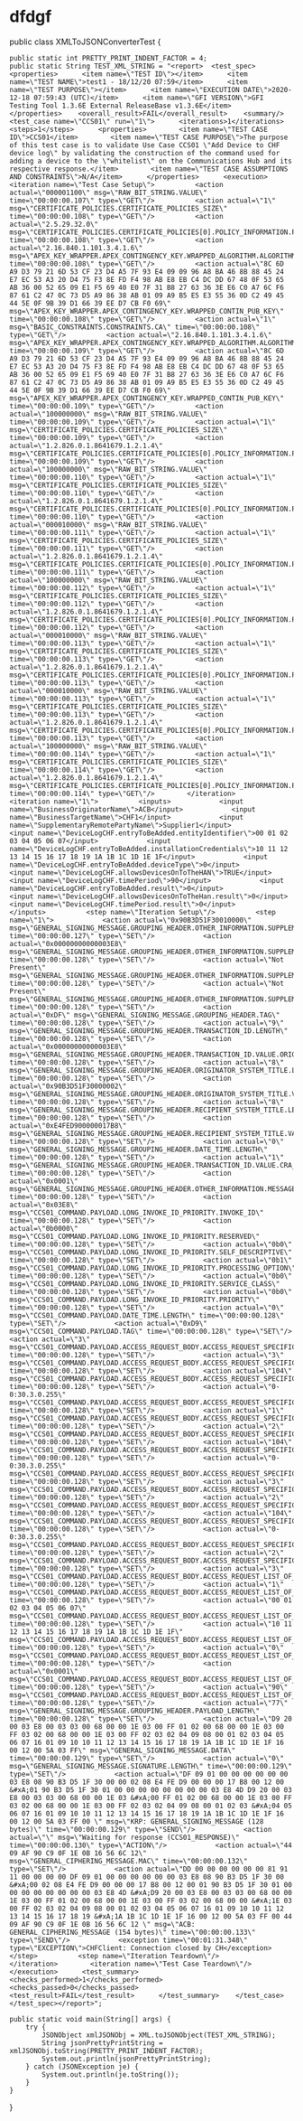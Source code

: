 dfdgf
=====

public class XMLToJSONConverterTest {

    public static int PRETTY_PRINT_INDENT_FACTOR = 4;
    public static String TEST_XML_STRING = "<report>  <test_spec>    <properties>      <item name=\"TEST ID\"></item>      <item name=\"TEST NAME\">test1 - 18/12/20 07:59</item>      <item name=\"TEST PURPOSE\"></item>      <item name=\"EXECUTION DATE\">2020-12-18 07:59:43 (UTC)</item>      <item name=\"GFI VERSION\">GFI Testing Tool 1.3.6E External ReleaseBase v1.3.6E</item>    </properties>    <overall_result>FAIL</overall_result>    <summary/>    <test_case name=\"CCS01\" run=\"1\">      <iterations>1</iterations>      <steps>1</steps>      <properties>        <item name=\"TEST CASE ID\">CCS01</item>        <item name=\"TEST CASE PURPOSE\">The purpose of this test case is to validate Use Case CCS01 \"Add Device to CHF device log\" by validating the construction of the command used for adding a device to the \"whitelist\" on the Communications Hub and its respective response.</item>        <item name=\"TEST CASE ASSUMPTIONS AND CONSTRAINTS\">N/A</item>      </properties>      <execution>        <iteration name=\"Test Case Setup\">          <action actual=\"000001100\" msg=\"RAW_BIT_STRING.VALUE\" time=\"00:00:00.107\" type=\"GET\"/>          <action actual=\"1\" msg=\"CERTIFICATE_POLICIES.CERTIFICATE_POLICIES_SIZE\" time=\"00:00:00.108\" type=\"GET\"/>          <action actual=\"2.5.29.32.0\" msg=\"CERTIFICATE_POLICIES.CERTIFICATE_POLICIES[0].POLICY_INFORMATION.POLICY_IDENTIFIER\" time=\"00:00:00.108\" type=\"GET\"/>          <action actual=\"2.16.840.1.101.3.4.1.6\" msg=\"APEX_KEY_WRAPPER.APEX_CONTINGENCY_KEY.WRAPPED_ALGORITHM.ALGORITHM\" time=\"00:00:00.108\" type=\"GET\"/>          <action actual=\"8C 6D A9 D3 79 21 6D 53 CF 23 D4 A5 7F 93 E4 09 09 96 A8 BA 46 8B 88 45 24 E7 EC 53 A3 20 D4 75 F3 8E FD F4 98 AB E8 EB C4 DC DD 67 48 0F 53 65 AB 36 00 52 65 09 E1 F5 69 40 E0 7F 31 B8 27 63 36 3E E6 C0 A7 6C F6 87 61 C2 47 0C 73 D5 A9 86 38 AB 01 09 A9 B5 E5 E3 55 36 0D C2 49 45 44 5E 0F 9B 39 D1 66 39 EE D7 CB F0 69\" msg=\"APEX_KEY_WRAPPER.APEX_CONTINGENCY_KEY.WRAPPED_CONTIN_PUB_KEY\" time=\"00:00:00.108\" type=\"GET\"/>          <action actual=\"1\" msg=\"BASIC_CONSTRAINTS.CONSTRAINTS.CA\" time=\"00:00:00.108\" type=\"GET\"/>          <action actual=\"2.16.840.1.101.3.4.1.6\" msg=\"APEX_KEY_WRAPPER.APEX_CONTINGENCY_KEY.WRAPPED_ALGORITHM.ALGORITHM\" time=\"00:00:00.109\" type=\"GET\"/>          <action actual=\"8C 6D A9 D3 79 21 6D 53 CF 23 D4 A5 7F 93 E4 09 09 96 A8 BA 46 8B 88 45 24 E7 EC 53 A3 20 D4 75 F3 8E FD F4 98 AB E8 EB C4 DC DD 67 48 0F 53 65 AB 36 00 52 65 09 E1 F5 69 40 E0 7F 31 B8 27 63 36 3E E6 C0 A7 6C F6 87 61 C2 47 0C 73 D5 A9 86 38 AB 01 09 A9 B5 E5 E3 55 36 0D C2 49 45 44 5E 0F 9B 39 D1 66 39 EE D7 CB F0 69\" msg=\"APEX_KEY_WRAPPER.APEX_CONTINGENCY_KEY.WRAPPED_CONTIN_PUB_KEY\" time=\"00:00:00.109\" type=\"GET\"/>          <action actual=\"100000000\" msg=\"RAW_BIT_STRING.VALUE\" time=\"00:00:00.109\" type=\"GET\"/>          <action actual=\"1\" msg=\"CERTIFICATE_POLICIES.CERTIFICATE_POLICIES_SIZE\" time=\"00:00:00.109\" type=\"GET\"/>          <action actual=\"1.2.826.0.1.8641679.1.2.1.4\" msg=\"CERTIFICATE_POLICIES.CERTIFICATE_POLICIES[0].POLICY_INFORMATION.POLICY_IDENTIFIER\" time=\"00:00:00.109\" type=\"GET\"/>          <action actual=\"100000000\" msg=\"RAW_BIT_STRING.VALUE\" time=\"00:00:00.110\" type=\"GET\"/>          <action actual=\"1\" msg=\"CERTIFICATE_POLICIES.CERTIFICATE_POLICIES_SIZE\" time=\"00:00:00.110\" type=\"GET\"/>          <action actual=\"1.2.826.0.1.8641679.1.2.1.4\" msg=\"CERTIFICATE_POLICIES.CERTIFICATE_POLICIES[0].POLICY_INFORMATION.POLICY_IDENTIFIER\" time=\"00:00:00.110\" type=\"GET\"/>          <action actual=\"000010000\" msg=\"RAW_BIT_STRING.VALUE\" time=\"00:00:00.111\" type=\"GET\"/>          <action actual=\"1\" msg=\"CERTIFICATE_POLICIES.CERTIFICATE_POLICIES_SIZE\" time=\"00:00:00.111\" type=\"GET\"/>          <action actual=\"1.2.826.0.1.8641679.1.2.1.4\" msg=\"CERTIFICATE_POLICIES.CERTIFICATE_POLICIES[0].POLICY_INFORMATION.POLICY_IDENTIFIER\" time=\"00:00:00.111\" type=\"GET\"/>          <action actual=\"100000000\" msg=\"RAW_BIT_STRING.VALUE\" time=\"00:00:00.112\" type=\"GET\"/>          <action actual=\"1\" msg=\"CERTIFICATE_POLICIES.CERTIFICATE_POLICIES_SIZE\" time=\"00:00:00.112\" type=\"GET\"/>          <action actual=\"1.2.826.0.1.8641679.1.2.1.4\" msg=\"CERTIFICATE_POLICIES.CERTIFICATE_POLICIES[0].POLICY_INFORMATION.POLICY_IDENTIFIER\" time=\"00:00:00.112\" type=\"GET\"/>          <action actual=\"000010000\" msg=\"RAW_BIT_STRING.VALUE\" time=\"00:00:00.113\" type=\"GET\"/>          <action actual=\"1\" msg=\"CERTIFICATE_POLICIES.CERTIFICATE_POLICIES_SIZE\" time=\"00:00:00.113\" type=\"GET\"/>          <action actual=\"1.2.826.0.1.8641679.1.2.1.4\" msg=\"CERTIFICATE_POLICIES.CERTIFICATE_POLICIES[0].POLICY_INFORMATION.POLICY_IDENTIFIER\" time=\"00:00:00.113\" type=\"GET\"/>          <action actual=\"000010000\" msg=\"RAW_BIT_STRING.VALUE\" time=\"00:00:00.113\" type=\"GET\"/>          <action actual=\"1\" msg=\"CERTIFICATE_POLICIES.CERTIFICATE_POLICIES_SIZE\" time=\"00:00:00.113\" type=\"GET\"/>          <action actual=\"1.2.826.0.1.8641679.1.2.1.4\" msg=\"CERTIFICATE_POLICIES.CERTIFICATE_POLICIES[0].POLICY_INFORMATION.POLICY_IDENTIFIER\" time=\"00:00:00.113\" type=\"GET\"/>          <action actual=\"100000000\" msg=\"RAW_BIT_STRING.VALUE\" time=\"00:00:00.114\" type=\"GET\"/>          <action actual=\"1\" msg=\"CERTIFICATE_POLICIES.CERTIFICATE_POLICIES_SIZE\" time=\"00:00:00.114\" type=\"GET\"/>          <action actual=\"1.2.826.0.1.8641679.1.2.1.4\" msg=\"CERTIFICATE_POLICIES.CERTIFICATE_POLICIES[0].POLICY_INFORMATION.POLICY_IDENTIFIER\" time=\"00:00:00.114\" type=\"GET\"/>        </iteration>        <iteration name=\"1\">          <inputs>            <input name=\"BusinessOriginatorName\">ACB</input>            <input name=\"BusinessTargetName\">CHF1</input>            <input name=\"SupplementaryRemotePartyName\">Supplier1</input>            <input name=\"DeviceLogCHF.entryToBeAdded.entityIdentifier\">00 01 02 03 04 05 06 07</input>            <input name=\"DeviceLogCHF.entryToBeAdded.installationCredentials\">10 11 12 13 14 15 16 17 18 19 1A 1B 1C 1D 1E 1F</input>            <input name=\"DeviceLogCHF.entryToBeAdded.deviceType\">0</input>            <input name=\"DeviceLogCHF.allowsDevicesOnToTheHAN\">TRUE</input>            <input name=\"DeviceLogCHF.timePeriod\">90</input>            <input name=\"DeviceLogCHF.entryToBeAdded.result\">0</input>            <input name=\"DeviceLogCHF.allowsDevicesOnToTheHan.result\">0</input>            <input name=\"DeviceLogCHF.timePeriod.result\">0</input>          </inputs>          <step name=\"Iteration Setup\"/>          <step name=\"1\">            <action actual=\"0x90B3D51F30010000\" msg=\"GENERAL_SIGNING_MESSAGE.GROUPING_HEADER.OTHER_INFORMATION.SUPPLEMENTARY_REMOTE_PARTY_ID\" time=\"00:00:00.127\" type=\"SET\"/>            <action actual=\"0x00000000000003E8\" msg=\"GENERAL_SIGNING_MESSAGE.GROUPING_HEADER.OTHER_INFORMATION.SUPPLEMENTARY_REMOTE_PARTY_COUNTER\" time=\"00:00:00.128\" type=\"SET\"/>            <action actual=\"Not Present\" msg=\"GENERAL_SIGNING_MESSAGE.GROUPING_HEADER.OTHER_INFORMATION.SUPPLEMENTARY_ORIGINATOR_COUNTER\" time=\"00:00:00.128\" type=\"SET\"/>            <action actual=\"Not Present\" msg=\"GENERAL_SIGNING_MESSAGE.GROUPING_HEADER.OTHER_INFORMATION.SUPPLEMENTARY_REMOTE_PARTY_KEY_AGREEMENT_CERTIFICATE\" time=\"00:00:00.128\" type=\"SET\"/>            <action actual=\"0xDF\" msg=\"GENERAL_SIGNING_MESSAGE.GROUPING_HEADER.TAG\" time=\"00:00:00.128\" type=\"SET\"/>            <action actual=\"9\" msg=\"GENERAL_SIGNING_MESSAGE.GROUPING_HEADER.TRANSACTION_ID.LENGTH\" time=\"00:00:00.128\" type=\"SET\"/>            <action actual=\"0x00000000000003E8\" msg=\"GENERAL_SIGNING_MESSAGE.GROUPING_HEADER.TRANSACTION_ID.VALUE.ORIGINATOR_COUNTER\" time=\"00:00:00.128\" type=\"SET\"/>            <action actual=\"8\" msg=\"GENERAL_SIGNING_MESSAGE.GROUPING_HEADER.ORIGINATOR_SYSTEM_TITLE.LENGTH\" time=\"00:00:00.128\" type=\"SET\"/>            <action actual=\"0x90B3D51F30000002\" msg=\"GENERAL_SIGNING_MESSAGE.GROUPING_HEADER.ORIGINATOR_SYSTEM_TITLE.VALUE\" time=\"00:00:00.128\" type=\"SET\"/>            <action actual=\"8\" msg=\"GENERAL_SIGNING_MESSAGE.GROUPING_HEADER.RECIPIENT_SYSTEM_TITLE.LENGTH\" time=\"00:00:00.128\" type=\"SET\"/>            <action actual=\"0xE4FED900000017B8\" msg=\"GENERAL_SIGNING_MESSAGE.GROUPING_HEADER.RECIPIENT_SYSTEM_TITLE.VALUE\" time=\"00:00:00.128\" type=\"SET\"/>            <action actual=\"0\" msg=\"GENERAL_SIGNING_MESSAGE.GROUPING_HEADER.DATE_TIME.LENGTH\" time=\"00:00:00.128\" type=\"SET\"/>            <action actual=\"1\" msg=\"GENERAL_SIGNING_MESSAGE.GROUPING_HEADER.TRANSACTION_ID.VALUE.CRA_FLAG\" time=\"00:00:00.128\" type=\"SET\"/>            <action actual=\"0x0001\" msg=\"GENERAL_SIGNING_MESSAGE.GROUPING_HEADER.OTHER_INFORMATION.MESSAGE_CODE\" time=\"00:00:00.128\" type=\"SET\"/>            <action actual=\"0x03E8\" msg=\"CCS01_COMMAND.PAYLOAD.LONG_INVOKE_ID_PRIORITY.INVOKE_ID\" time=\"00:00:00.128\" type=\"SET\"/>            <action actual=\"0b0000\" msg=\"CCS01_COMMAND.PAYLOAD.LONG_INVOKE_ID_PRIORITY.RESERVED\" time=\"00:00:00.128\" type=\"SET\"/>            <action actual=\"0b0\" msg=\"CCS01_COMMAND.PAYLOAD.LONG_INVOKE_ID_PRIORITY.SELF_DESCRIPTIVE\" time=\"00:00:00.128\" type=\"SET\"/>            <action actual=\"0b1\" msg=\"CCS01_COMMAND.PAYLOAD.LONG_INVOKE_ID_PRIORITY.PROCESSING_OPTION\" time=\"00:00:00.128\" type=\"SET\"/>            <action actual=\"0b0\" msg=\"CCS01_COMMAND.PAYLOAD.LONG_INVOKE_ID_PRIORITY.SERVICE_CLASS\" time=\"00:00:00.128\" type=\"SET\"/>            <action actual=\"0b0\" msg=\"CCS01_COMMAND.PAYLOAD.LONG_INVOKE_ID_PRIORITY.PRIORITY\" time=\"00:00:00.128\" type=\"SET\"/>            <action actual=\"0\" msg=\"CCS01_COMMAND.PAYLOAD.DATE_TIME.LENGTH\" time=\"00:00:00.128\" type=\"SET\"/>            <action actual=\"0xD9\" msg=\"CCS01_COMMAND.PAYLOAD.TAG\" time=\"00:00:00.128\" type=\"SET\"/>            <action actual=\"3\" msg=\"CCS01_COMMAND.PAYLOAD.ACCESS_REQUEST_BODY.ACCESS_REQUEST_SPECIFICATION.NUMBER_OF_REQUESTS\" time=\"00:00:00.128\" type=\"SET\"/>            <action actual=\"3\" msg=\"CCS01_COMMAND.PAYLOAD.ACCESS_REQUEST_BODY.ACCESS_REQUEST_SPECIFICATION.REQUESTS.DEVICE_LOG_CHF_ADD_ENTRY.ACCCESS_REQUEST_TYPE\" time=\"00:00:00.128\" type=\"SET\"/>            <action actual=\"104\" msg=\"CCS01_COMMAND.PAYLOAD.ACCESS_REQUEST_BODY.ACCESS_REQUEST_SPECIFICATION.REQUESTS.DEVICE_LOG_CHF_ADD_ENTRY.ATTRIBUTE_DESCRIPTOR.CLASS_ID\" time=\"00:00:00.128\" type=\"SET\"/>            <action actual=\"0-0:30.3.0.255\" msg=\"CCS01_COMMAND.PAYLOAD.ACCESS_REQUEST_BODY.ACCESS_REQUEST_SPECIFICATION.REQUESTS.DEVICE_LOG_CHF_ADD_ENTRY.ATTRIBUTE_DESCRIPTOR.OBIS_CODE\" time=\"00:00:00.128\" type=\"SET\"/>            <action actual=\"1\" msg=\"CCS01_COMMAND.PAYLOAD.ACCESS_REQUEST_BODY.ACCESS_REQUEST_SPECIFICATION.REQUESTS.DEVICE_LOG_CHF_ADD_ENTRY.ATTRIBUTE_DESCRIPTOR.ID\" time=\"00:00:00.128\" type=\"SET\"/>            <action actual=\"2\" msg=\"CCS01_COMMAND.PAYLOAD.ACCESS_REQUEST_BODY.ACCESS_REQUEST_SPECIFICATION.REQUESTS.DEVICE_LOG_CHF_TIMEPERIOD.ACCCESS_REQUEST_TYPE\" time=\"00:00:00.128\" type=\"SET\"/>            <action actual=\"104\" msg=\"CCS01_COMMAND.PAYLOAD.ACCESS_REQUEST_BODY.ACCESS_REQUEST_SPECIFICATION.REQUESTS.DEVICE_LOG_CHF_TIMEPERIOD.ATTRIBUTE_DESCRIPTOR.CLASS_ID\" time=\"00:00:00.128\" type=\"SET\"/>            <action actual=\"0-0:30.3.0.255\" msg=\"CCS01_COMMAND.PAYLOAD.ACCESS_REQUEST_BODY.ACCESS_REQUEST_SPECIFICATION.REQUESTS.DEVICE_LOG_CHF_TIMEPERIOD.ATTRIBUTE_DESCRIPTOR.OBIS_CODE\" time=\"00:00:00.128\" type=\"SET\"/>            <action actual=\"3\" msg=\"CCS01_COMMAND.PAYLOAD.ACCESS_REQUEST_BODY.ACCESS_REQUEST_SPECIFICATION.REQUESTS.DEVICE_LOG_CHF_TIMEPERIOD.ATTRIBUTE_DESCRIPTOR.ID\" time=\"00:00:00.128\" type=\"SET\"/>            <action actual=\"2\" msg=\"CCS01_COMMAND.PAYLOAD.ACCESS_REQUEST_BODY.ACCESS_REQUEST_SPECIFICATION.REQUESTS.DEVICE_LOG_CHF_ALLOWS_DEVICES_ON_TO_THE_HAN.ACCCESS_REQUEST_TYPE\" time=\"00:00:00.128\" type=\"SET\"/>            <action actual=\"104\" msg=\"CCS01_COMMAND.PAYLOAD.ACCESS_REQUEST_BODY.ACCESS_REQUEST_SPECIFICATION.REQUESTS.DEVICE_LOG_CHF_ALLOWS_DEVICES_ON_TO_THE_HAN.ATTRIBUTE_DESCRIPTOR.CLASS_ID\" time=\"00:00:00.128\" type=\"SET\"/>            <action actual=\"0-0:30.3.0.255\" msg=\"CCS01_COMMAND.PAYLOAD.ACCESS_REQUEST_BODY.ACCESS_REQUEST_SPECIFICATION.REQUESTS.DEVICE_LOG_CHF_ALLOWS_DEVICES_ON_TO_THE_HAN.ATTRIBUTE_DESCRIPTOR.OBIS_CODE\" time=\"00:00:00.128\" type=\"SET\"/>            <action actual=\"2\" msg=\"CCS01_COMMAND.PAYLOAD.ACCESS_REQUEST_BODY.ACCESS_REQUEST_SPECIFICATION.REQUESTS.DEVICE_LOG_CHF_ALLOWS_DEVICES_ON_TO_THE_HAN.ATTRIBUTE_DESCRIPTOR.ID\" time=\"00:00:00.128\" type=\"SET\"/>            <action actual=\"3\" msg=\"CCS01_COMMAND.PAYLOAD.ACCESS_REQUEST_BODY.ACCESS_REQUEST_LIST_OF_DATA.NUMBER_OF_REQUEST_PARAMETERS\" time=\"00:00:00.128\" type=\"SET\"/>            <action actual=\"1\" msg=\"CCS01_COMMAND.PAYLOAD.ACCESS_REQUEST_BODY.ACCESS_REQUEST_LIST_OF_DATA.REQUEST_PARAMETERS.DEVICE_LOG_CHF_ADD_ENTRY.METHOD_INPUT_ENTRY_TO_BE_ADDED_CREDENTIALS_TYPE\" time=\"00:00:00.128\" type=\"SET\"/>            <action actual=\"00 01 02 03 04 05 06 07\" msg=\"CCS01_COMMAND.PAYLOAD.ACCESS_REQUEST_BODY.ACCESS_REQUEST_LIST_OF_DATA.REQUEST_PARAMETERS.DEVICE_LOG_CHF_ADD_ENTRY.METHOD_INPUT_ENTRY_TO_BE_ADDED_ENTITY_IDENTIFIER\" time=\"00:00:00.128\" type=\"SET\"/>            <action actual=\"10 11 12 13 14 15 16 17 18 19 1A 1B 1C 1D 1E 1F\" msg=\"CCS01_COMMAND.PAYLOAD.ACCESS_REQUEST_BODY.ACCESS_REQUEST_LIST_OF_DATA.REQUEST_PARAMETERS.DEVICE_LOG_CHF_ADD_ENTRY.METHOD_INPUT_ENTRY_TO_BE_ADDED_INSTALLATION_CREDENTIALS\" time=\"00:00:00.128\" type=\"SET\"/>            <action actual=\"0\" msg=\"CCS01_COMMAND.PAYLOAD.ACCESS_REQUEST_BODY.ACCESS_REQUEST_LIST_OF_DATA.REQUEST_PARAMETERS.DEVICE_LOG_CHF_ADD_ENTRY.METHOD_INPUT_ENTRY_TO_BE_ADDED_DEVICE_TYPE\" time=\"00:00:00.128\" type=\"SET\"/>            <action actual=\"0x0001\" msg=\"CCS01_COMMAND.PAYLOAD.ACCESS_REQUEST_BODY.ACCESS_REQUEST_LIST_OF_DATA.REQUEST_PARAMETERS.DEVICE_LOG_CHF_ALLOWS_DEVICES_ON_TO_THE_HAN\" time=\"00:00:00.128\" type=\"SET\"/>            <action actual=\"90\" msg=\"CCS01_COMMAND.PAYLOAD.ACCESS_REQUEST_BODY.ACCESS_REQUEST_LIST_OF_DATA.REQUEST_PARAMETERS.DEVICE_LOG_CHF_TIMEPERIOD\" time=\"00:00:00.128\" type=\"SET\"/>            <action actual=\"77\" msg=\"GENERAL_SIGNING_MESSAGE.GROUPING_HEADER.PAYLOAD_LENGTH\" time=\"00:00:00.128\" type=\"SET\"/>            <action actual=\"D9 20 00 03 E8 00 03 03 00 68 00 00 1E 03 00 FF 01 02 00 68 00 00 1E 03 00 FF 03 02 00 68 00 00 1E 03 00 FF 02 03 02 04 09 08 00 01 02 03 04 05 06 07 16 01 09 10 10 11 12 13 14 15 16 17 18 19 1A 1B 1C 1D 1E 1F 16 00 12 00 5A 03 FF\" msg=\"GENERAL_SIGNING_MESSAGE.DATA\" time=\"00:00:00.129\" type=\"SET\"/>            <action actual=\"0\" msg=\"GENERAL_SIGNING_MESSAGE.SIGNATURE.LENGTH\" time=\"00:00:00.129\" type=\"SET\"/>            <action actual=\"DF 09 01 00 00 00 00 00 00 03 E8 08 90 B3 D5 1F 30 00 00 02 08 E4 FE D9 00 00 00 17 B8 00 12 00 &#xA;01 90 B3 D5 1F 30 01 00 00 00 00 00 00 00 00 03 E8 4D D9 20 00 03 E8 00 03 03 00 68 00 00 1E 03 &#xA;00 FF 01 02 00 68 00 00 1E 03 00 FF 03 02 00 68 00 00 1E 03 00 FF 02 03 02 04 09 08 00 01 02 03 &#xA;04 05 06 07 16 01 09 10 10 11 12 13 14 15 16 17 18 19 1A 1B 1C 1D 1E 1F 16 00 12 00 5A 03 FF 00 \" msg=\"KRP: GENERAL_SIGNING_MESSAGE (128 bytes)\" time=\"00:00:00.129\" type=\"SEND\"/>            <action actual=\"\" msg=\"Waiting for response (CCS01_RESPONSE)\" time=\"00:00:00.130\" type=\"ACTION\"/>            <action actual=\"44 09 AF 90 C9 0F 1E 0B 16 56 6C 12\" msg=\"GENERAL_CIPHERING_MESSAGE.MAC\" time=\"00:00:00.132\" type=\"SET\"/>            <action actual=\"DD 00 00 00 00 00 00 81 91 11 00 00 00 00 DF 09 01 00 00 00 00 00 00 03 E8 08 90 B3 D5 1F 30 00 &#xA;00 02 08 E4 FE D9 00 00 00 17 B8 00 12 00 01 90 B3 D5 1F 30 01 00 00 00 00 00 00 00 00 03 E8 4D &#xA;D9 20 00 03 E8 00 03 03 00 68 00 00 1E 03 00 FF 01 02 00 68 00 00 1E 03 00 FF 03 02 00 68 00 00 &#xA;1E 03 00 FF 02 03 02 04 09 08 00 01 02 03 04 05 06 07 16 01 09 10 10 11 12 13 14 15 16 17 18 19 &#xA;1A 1B 1C 1D 1E 1F 16 00 12 00 5A 03 FF 00 44 09 AF 90 C9 0F 1E 0B 16 56 6C 12 \" msg=\"ACB: GENERAL_CIPHERING_MESSAGE (154 bytes)\" time=\"00:00:00.133\" type=\"SEND\"/>            <exception time=\"00:01:31.348\" type=\"EXCEPTION\">CHFClient: Connection closed by CH</exception>          </step>          <step name=\"Iteration Teardown\"/>        </iteration>        <iteration name=\"Test Case Teardown\"/>      </execution>      <test_summary>        <checks_performed>1</checks_performed>        <checks_passed>0</checks_passed>        <test_result>FAIL</test_result>      </test_summary>    </test_case>  </test_spec></report>";
        
    public static void main(String[] args) {
        try {
            JSONObject xmlJSONObj = XML.toJSONObject(TEST_XML_STRING);
            String jsonPrettyPrintString = xmlJSONObj.toString(PRETTY_PRINT_INDENT_FACTOR);
            System.out.println(jsonPrettyPrintString);
        } catch (JSONException je) {
            System.out.println(je.toString());
        }
    }
}
